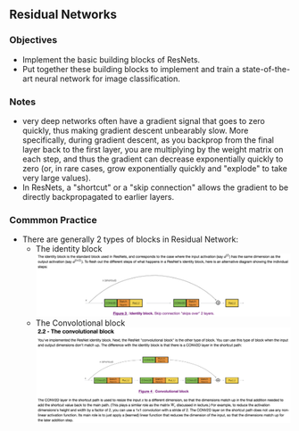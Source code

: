 ## Residual Networks

### Objectives
* Implement the basic building blocks of ResNets.
* Put together these building blocks to implement and train a state-of-the-art neural network for image classification. 

### Notes
* very deep networks often have a gradient signal that goes to zero quickly, thus making gradient descent unbearably slow. More specifically, during gradient descent, as you backprop from the final layer back to the first layer, you are multiplying by the weight matrix on each step, and thus the gradient can decrease exponentially quickly to zero (or, in rare cases, grow exponentially quickly and "explode" to take very large values).
* In ResNets, a "shortcut" or a "skip connection" allows the gradient to be directly backpropagated to earlier layers. 

### Commmon Practice 
* There are generally 2 types of blocks in Residual Network: 
	* The identity block
	![](./img/identity_block.png)  
	* The Convolotional block
	![](./img/conv_block.png)  
	